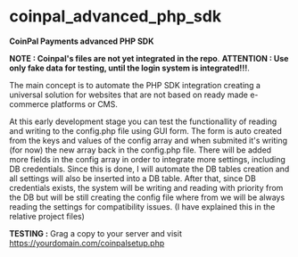 # coinpal_advanced_php_sdk
**CoinPal Payments advanced PHP SDK**

**NOTE : Coinpal's files are not yet integrated in the repo**.
**ATTENTION : Use only fake data for testing, until the login system is integrated!!!**.

The main concept is to automate the PHP SDK integration creating a universal solution for websites that are not based on ready made e-commerce platforms or CMS.

At this early development stage you can test the functionallity of reading and writing to the config.php file using GUI form. The form is auto created from the keys and values of the config array and when submited it's writing (for now) the new array back in the config.php file.
There will be added more fields in the config array in order to integrate more settings, including DB credentials. Since this is done, I will automate the DB tables creation and all settings will also be inserted into a DB table. After that, since DB credentials exists, the system will be writing and reading with priority from the DB but will be still creating the config file where from we will be always reading the settings for compatibility issues. (I have explained this in the relative project files)

**TESTING :**
Grag a copy to your server and visit https://yourdomain.com/coinpalsetup.php
